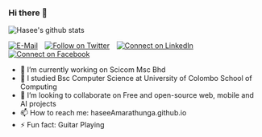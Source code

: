 ### Hi there 👋
![Hasee's github stats](https://github-readme-stats.vercel.app/api?username=haseeAmarathunga&show_icons=true&theme=tokyonight)

[![E-Mail](https://img.shields.io/badge/--email?label=E-mail&logo=Gmail&style=social)](mailto:haseeamarathunga@gmail.com) [![Follow on Twitter](https://img.shields.io/badge/--twitter?label=Twitter&logo=Twitter&style=social)](https://twitter.com/haseeAmarathun) [![Connect on LinkedIn](https://img.shields.io/badge/--linkedin?label=LinkedIn&logo=LinkedIn&style=social)](https://www.linkedin.com/in/hasee-amarathunga) [![Connect on Facebook](https://img.shields.io/badge/--facebook?label=facebook&logo=facebook&style=social)](https://www.facebook.com/hasee.hasee.73)
- 🔭 I’m currently working on Scicom Msc Bhd
- 🌱 I studied Bsc Computer Science at University of Colombo School of Computing
- 👯 I’m looking to collaborate on Free and open-source web, mobile and AI projects
- 📫 How to reach me: haseeAmarathunga.github.io
- ⚡ Fun fact: Guitar Playing
